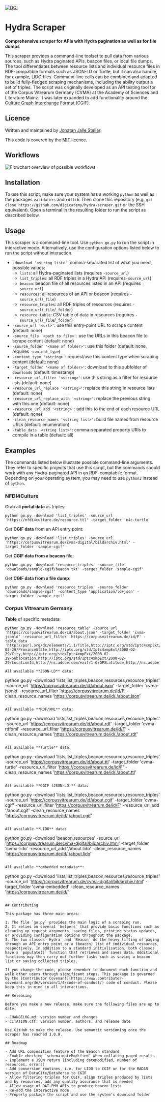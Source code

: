[![DOI](https://zenodo.org/badge/700253411.svg)](https://zenodo.org/badge/latestdoi/700253411)

# Hydra Scraper

**Comprehensive scraper for APIs with Hydra pagination as well as for file dumps**

This scraper provides a command-line toolset to pull data from various sources,
such as Hydra paginated APIs, beacon files, or local file dumps. The tool
differentiates between resource lists and individual resource files in
RDF-compatible formats such as JSON-LD or Turtle, but it can also handle, for
example, LIDO files. Command-line calls can be combined and adapted to build
fully-fledged scraping mechanisms, including the ability output a set of
triples. The script was originally developed as an API testing tool for of the
Corpus Vitrearum Germany (CVMA) at the Academy of Sciences and Literature
Mainz. It was later expanded to add functionality around the
[Culture Graph Interchange Format](https://docs.nfdi4culture.de/ta5-cgif-specification)
(CGIF).

## Licence

Written and maintained by [Jonatan Jalle Steller](mailto:jonatan.steller@adwmainz.de).

This code is covered by the [MIT](https://opensource.org/license/MIT/) licence.

## Workflows

![Flowchart overview of possible workflows](assets/workflows.png)

## Installation

To use this script, make sure your system has a working `python` as well as
the packages `validators` and `rdflib`. Then clone this repository (e.g. `git
clone https://github.com/digicademy/hydra-scraper.git` or the SSH equivalent).
Open a terminal in the resulting folder to run the script as described below.

## Usage

This scraper is a command-line tool. Use `python go.py` to run the script in
interactive mode. Alternatively, use the configuration options listed below to
run the script without interaction.

- `-download '<string list>'`: comma-separated list of what you need, possible values:
  - `lists`: all Hydra-paginated lists (requires `-source_url`)
  - `list_triples`: all RDF triples in a Hydra API (requires`-source_url`)
  - `beacon`: beacon file of all resources listed in an API (requires `-source_url`)
  - `resources`: all resources of an API or beacon (requires `-source_url`/`_file`)
  - `resource_triples`: all RDF triples of resources (requires `-source_url`/`_file`/`_folder`)
  - `resource_table`: CSV table of data in resources (requires `-source_url`/`_file`/`_folder`)
- `-source_url '<url>'`: use this entry-point URL to scrape content (default: none)
- `-source_file '<path to file>'`: use the URLs in this beacon file to scrape content (default: none)
- `-source_folder '<name of folder>'`: use this folder (default: none, requires `-content_type`)
- `-content_type '<string>'`: request/use this content type when scraping content (default: none)
- `-target_folder '<name of folder>'`: download to this subfolder of `downloads` (default: timestamp)
- `-resource_url_filter '<string>'`: use this string as a filter for resource lists (default: none)
- `-resource_url_replace '<string>'`: replace this string in resource lists (default: none)
- `-resource_url_replace_with '<string>'`: replace the previous string with this one (default: none)
- `-resource_url_add '<string>'`: add this to the end of each resource URL (default: none)
- `-clean_resource_names '<string list>'`: build file names from resource URLs (default: enumeration)
- `-table_data '<string list>'`: comma-separated property URIs to compile in a table (default: all)

## Examples

The commands listed below illustrate possible command-line arguments. They
refer to specific projects that use this script, but the commands should work
with any Hydra-paginated API in an RDF-comptabile format. Depending on your
operating system, you may need to use `python3` instead of `python`.

### NFDI4Culture

Grab all **portal data** as triples:

```
python go.py -download 'list_triples' -source_url 'https://nfdi4culture.de/resource.ttl' -target_folder 'n4c-turtle'
```

Get **CGIF data** from an API entry point:

```
python go.py -download 'list_triples' -source_url 'https://corpusvitrearum.de/cvma-digital/bildarchiv.html' -target_folder 'sample-cgif'
```

Get **CGIF data from a beacon** file:

```
python go.py -download 'resource_triples' -source_file 'downloads/sample-cgif/beacon.txt' -target_folder 'sample-cgif'
```

Get **CGIF data from a file dump**:

```
python go.py -download 'resource_triples' -source_folder 'downloads/sample-cgif' -content_type 'application/ld+json' -target_folder 'sample-cgif'
```

### Corpus Vitrearum Germany

**Table** of specific metadata:

```
python go.py -download 'resource_table' -source_url 'https://corpusvitrearum.de/id/about.json' -target_folder 'cvma-jsonld' -resource_url_filter 'https://corpusvitrearum.de/id/F' -table_data 'http://purl.org/dc/elements/1.1/Title,http://iptc.org/std/Iptc4xmpExt/2008-02-29/ProvinceState,http://iptc.org/std/Iptc4xmpExt/2008-02-29/City,http://iptc.org/std/Iptc4xmpExt/2008-02-29/Sublocation,http://iptc.org/std/Iptc4xmpExt/2008-02-29/LocationId,http://ns.adobe.com/exif/1.0/GPSLatitude,http://ns.adobe.com/exif/1.0/GPSLongitude,https://lod.academy/cvma/ns/xmp/AgeDeterminationStart,https://lod.academy/cvma/ns/xmp/AgeDeterminationEnd,https://lod.academy/cvma/ns/xmp/IconclassNotation'

All available **JSON-LD** data:

```
python go.py -download 'lists,list_triples,beacon,resources,resource_triples' -source_url 'https://corpusvitrearum.de/id/about.json' -target_folder 'cvma-jsonld' -resource_url_filter 'https://corpusvitrearum.de/id/F' -clean_resource_names 'https://corpusvitrearum.de/id/,/about.json'
```

All available **RDF/XML** data:

```
python go.py -download 'lists,list_triples,beacon,resources,resource_triples' -source_url 'https://corpusvitrearum.de/id/about.rdf' -target_folder 'cvma-rdfxml' -resource_url_filter 'https://corpusvitrearum.de/id/F' -clean_resource_names 'https://corpusvitrearum.de/id/,/about.rdf'
```

All available **Turtle** data:

```
python go.py -download 'lists,list_triples,beacon,resources,resource_triples' -source_url 'https://corpusvitrearum.de/id/about.ttl' -target_folder 'cvma-turtle' -resource_url_filter 'https://corpusvitrearum.de/id/F' -clean_resource_names 'https://corpusvitrearum.de/id/,/about.ttl'
```

All available **CGIF (JSON-LD)** data:

```
python go.py -download 'lists,list_triples,beacon,resources,resource_triples' -source_url 'https://corpusvitrearum.de/id/about.cgif' -target_folder 'cvma-cgif' -resource_url_filter 'https://corpusvitrearum.de/id/F' -resource_url_add '/about.cgif' -clean_resource_names 'https://corpusvitrearum.de/id/,/about.cgif'
```

All available **LIDO** data:

```
python go.py -download 'beacon,resources' -source_url 'https://corpusvitrearum.de/cvma-digital/bildarchiv.html' -target_folder 'cvma-lido' -resource_url_add '/about.lido' -clean_resource_names 'https://corpusvitrearum.de/id/,/about.lido'
```

All available **embedded metadata**:

```
python go.py -download 'lists,list_triples,beacon,resources,resource_triples' -source_url 'https://corpusvitrearum.de/cvma-digital/bildarchiv.html' -target_folder 'cvma-embedded' -clean_resource_names 'https://corpusvitrearum.de/id/'
```

## Contributing

This package has three main areas:

1. The file `go.py` provides the main logic of a scraping run.
2. It relies on several `helpers` that provide basic functions such as cleaning up request arguments, saving files, printing status updates, or providing configuration options throughout the package.
3. The two classes `Hydra` and `Beacon` do the heavy lifting of paging through an API entry point or a (beacon) list of individual resources, respectively. In addition to a standard initialisation, both classes have a `populate()` function that retrieves and saves data. Additional functions may then carry out further tasks such as saving a beacon list or saving collected triples.

If you change the code, please remember to document each function and walk other users through significant steps. This package is governed by the [Contributor Covenant](https://www.contributor-covenant.org/de/version/1/4/code-of-conduct/) code of conduct. Please keep this in mind in all interactions.

## Releasing

Before you make a new release, make sure the following files are up to date:

- CHANGELOG.md: version number and changes
- CITATION.cff: version number, authors, and release date

Use GitHub to make the release. Use semantic versioning once the scraper has reached 1.0.0.

## Roadmap

- Add URL composition feature of the Beacon standard
- Enable checking `schema:dateModified` when collating paged results
- Implement a JSON return (including dateModified, number of resources, errors)
- Add conversion routines, i.e. for LIDO to CGIF or for the RADAR version of DataCite/DataVerse to CGIF
- Allow filtering triples for CGIF, align triples produced by lists and by resources, add any quality assurance that is needed
- Allow usage of OAI-PMH APIs to produce beacon lists
- Re-add the interactive mode
- Properly package the script and use the system's download folder
